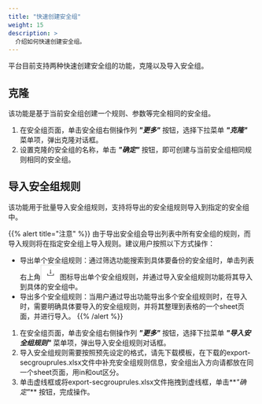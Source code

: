 ```yaml
---
title: "快速创建安全组"
weight: 15
description: >
  介绍如何快速创建安全组。
---
```


平台目前支持两种快速创建安全组的功能，克隆以及导入安全组。

## 克隆

该功能是基于当前安全组创建一个规则、参数等完全相同的安全组。

1. 在安全组页面，单击安全组右侧操作列 **_"更多"_** 按钮，选择下拉菜单 **_"克隆"_** 菜单项，弹出克隆对话框。
2. 设置克隆的安全组的名称，单击 **_"确定"_** 按钮，即可创建与当前安全组相同规则相同的安全组。

## 导入安全组规则

该功能用于批量导入安全组规则，支持将导出的安全组规则导入到指定的安全组中。

{{% alert title="注意" %}}
由于导出安全组会导出列表中所有安全组的规则，而导入规则将在指定安全组上导入规则。建议用户按照以下方式操作：

- 导出单个安全组规则：通过筛选功能搜索到具体要备份的安全组时，单击列表右上角![](../../../images/download.png)图标导出单个安全组规则，并通过导入安全组规则功能将其导入到具体的安全组中。
- 导出多个安全组规则：当用户通过导出功能导出多个安全组规则时，在导入时，需要明确具体要导入的安全组规则，并将其整理到表格的一个sheet页面，并进行导入。
{{% /alert %}}

1. 在安全组页面，单击安全组右侧操作列 **_"更多"_** 按钮，选择下拉菜单 **_"导入安全组规则"_** 菜单项，弹出导入安全组规则对话框。
2. 导入安全组规则需要按照预先设定的格式，请先下载模板，在下载的export-secgrouprules.xlsx文件中补充安全组规则信息，安全组出入方向请都放在同一个sheet页面，用in和out区分。
3. 单击虚线框或将export-secgrouprules.xlsx文件拖拽到虚线框，单击**_"确定"_** 按钮，完成操作。